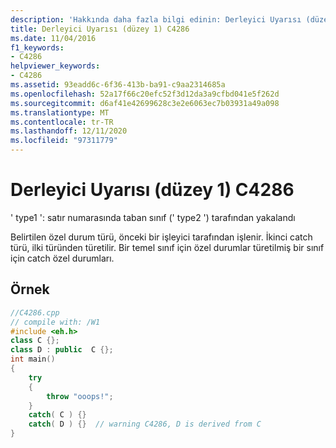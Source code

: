 ```yaml
---
description: 'Hakkında daha fazla bilgi edinin: Derleyici Uyarısı (düzey 1) C4286'
title: Derleyici Uyarısı (düzey 1) C4286
ms.date: 11/04/2016
f1_keywords:
- C4286
helpviewer_keywords:
- C4286
ms.assetid: 93eadd6c-6f36-413b-ba91-c9aa2314685a
ms.openlocfilehash: 52a17f66c20efc52f3d12da3a9cfbd041e5f262d
ms.sourcegitcommit: d6af41e42699628c3e2e6063ec7b03931a49a098
ms.translationtype: MT
ms.contentlocale: tr-TR
ms.lasthandoff: 12/11/2020
ms.locfileid: "97311779"
---
```

# <a name="compiler-warning-level-1-c4286"></a>Derleyici Uyarısı (düzey 1) C4286

' type1 ': satır numarasında taban sınıf (' type2 ') tarafından yakalandı

Belirtilen özel durum türü, önceki bir işleyici tarafından işlenir. İkinci catch türü, ilki türünden türetilir. Bir temel sınıf için özel durumlar türetilmiş bir sınıf için catch özel durumları.

## <a name="example"></a>Örnek

```cpp
//C4286.cpp
// compile with: /W1
#include <eh.h>
class C {};
class D : public  C {};
int main()
{
    try
    {
        throw "ooops!";
    }
    catch( C ) {}
    catch( D ) {}  // warning C4286, D is derived from C
}
```
